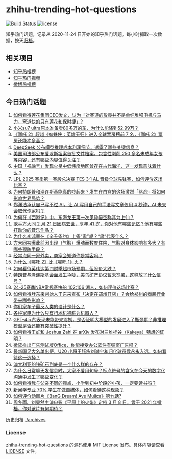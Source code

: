# zhihu-trending-hot-questions

[![Build Status](https://github.com/justjavac/zhihu-trending-hot-questions/workflows/ci/badge.svg?branch=master)](https://github.com/justjavac/zhihu-trending-hot-questions/actions)
[![license](https://img.shields.io/github/license/justjavac/zhihu-trending-hot-questions)](https://github.com/justjavac/zhihu-trending-hot-questions/blob/master/LICENSE)

知乎热门话题，记录从 2020-11-24
日开始的知乎热门话题。每小时抓取一次数据，按天[归档](./archives)。

## 相关项目

- [知乎热搜榜](https://github.com/justjavac/zhihu-trending-top-search)
- [知乎热门视频](https://github.com/justjavac/zhihu-trending-hot-video)
- [微博热搜榜](https://github.com/justjavac/weibo-trending-hot-search)

## 今日热门话题

<!-- BEGIN -->
<!-- 最后更新时间 Sun Mar 02 2025 07:13:27 GMT+0800 (China Standard Time) -->

1. [如何看待莲花集团CEO发文，认为「对赛道的敬畏并不是单纯堆积电机与马力，弯道快的只有莲花和保时捷」?](https://www.zhihu.com/question/13691384077)
1. [小米su7 ultra原本准备卖80多万的车，为什么能降到52.99万？](https://www.zhihu.com/question/13619041106)
1. [《哪吒 2》超越《蜘蛛侠：英雄无归》进入全球票房榜前 7 名，《哪吒 2》票房还能冲多高？](https://www.zhihu.com/question/13711164774)
1. [DeepSeek 公布模型推理成本利润细节，透露了哪些关键信息？](https://www.zhihu.com/question/13730017341)
1. [美国司法部公布爱泼斯坦案首批文件档案，包含性剥削 250 多名未成年女孩等内容，还有哪些内容值得关注？](https://www.zhihu.com/question/13612528698)
1. [中国「祝融号」发现火星中低纬度地区曾存在古代海洋，这一发现意味着什么？](https://www.zhihu.com/question/13621337271)
1. [LPL 2025 赛季第一赛段总决赛 TES 3:1 AL 晋级全球先锋赛，如何评价这场比赛？](https://www.zhihu.com/question/13747104843)
1. [为何特朗普和泽连斯基能真的吵起来？发生在白宫的这场激烈「骂战」将如何影响世界局势？](https://www.zhihu.com/question/13731737904)
1. [郑渊洁承认自己写不过 AI，让 AI 写用自己的手法写文章仅用 4 秒钟，AI 未来会取代作家吗？](https://www.zhihu.com/question/13616094567)
1. [为何在《西游记》中，东海龙王第一次见孙悟空称其为上仙？](https://www.zhihu.com/question/6707526939)
1. [歌手方大同 2 月 21 日因病去世，享年 41 岁，你对他有哪些记忆？他有哪些打动你的音乐作品？](https://www.zhihu.com/question/13734950445)
1. [为什么李鸿章在《辛丑条约》上签“肃”呢？“肃”代表什么？](https://www.zhihu.com/question/606492887)
1. [方大同被曝此前因出现（气胸）爆肺而数度住院，气胸对身体影响有多大？有哪些预防手段？](https://www.zhihu.com/question/13735749077)
1. [经常点同一家外卖，商家会知道你是常客吗？](https://www.zhihu.com/question/436152940)
1. [为什么《哪吒 2》比《哪吒 1》火？](https://www.zhihu.com/question/11553068547)
1. [如何看待英伟达第四财季超市场预期，但股价大跌？](https://www.zhihu.com/question/13592759532)
1. [特朗普与泽连斯基会面发生争吵，美乌矿产协议暂未签署，这释放了什么信号？](https://www.zhihu.com/question/13666582874)
1. [24-25赛季NBA常规赛快船 102:106 湖人，如何评价这场比赛？](https://www.zhihu.com/question/13725232354)
1. [如何看待胖东来创始人于东来宣布「决定在郑州开店」？会给郑州的商超行业带来哪些影响？](https://www.zhihu.com/question/13089819134)
1. [你们家车子最反人类的设计是什么？](https://www.zhihu.com/question/415585044)
1. [各种家电为什么只有扫地机被称为机器人？](https://www.zhihu.com/question/13722449685)
1. [GPT-4.5 的表现未能带来震撼，是否证明大模型的发展进入了瓶颈期？非推理模型是否还能有突破性提升？](https://www.zhihu.com/question/13623202505)
1. [如何看待王虹和 Joshua Zahl 在 arXiv 发布对三维挂谷（Kakeya）猜想的证明？](https://www.zhihu.com/question/13416663153)
1. [微软推出广告测试版Office，你能接受办公软件有弹窗广告吗？](https://www.zhihu.com/question/13563739213)
1. [最新国足大名单出炉，U20 小将王钰栋刘诚宇和归化球员侯永永入选，如何看待这一选择？](https://www.zhihu.com/question/13666833465)
1. [澳大利亚的铁矿石到底是一个什么样的存在？](https://www.zhihu.com/question/435393785)
1. [为什么日常聊天发信息时，大家不爱用句号？标点符号的含义在今天的数字化沟通中发生了哪些变化？](https://www.zhihu.com/question/13412956642)
1. [如何看待我与父亲不同的观点，小学到初中阶段的小孩，一定要读书吗？](https://www.zhihu.com/question/661948585)
1. [新闻学专业 70% 学生在做自媒体，如何看待这种现象？](https://www.zhihu.com/question/13359630417)
1. [如何评价动画片《BanG Dream! Ave Mujica》第九话?](https://www.zhihu.com/question/12185745265)
1. [周冬雨、刘昊然主演电影《平原上的火焰》定档 3 月 8 日，曾于 2021 年撤档，你对该片有何期待？](https://www.zhihu.com/question/13463655791)

<!-- END -->

历史归档 [./archives](./archives)

### License

[zhihu-trending-hot-questions](https://github.com/justjavac/zhihu-trending-hot-questions)
的源码使用 MIT License 发布。具体内容请查看 [LICENSE](./LICENSE) 文件。

